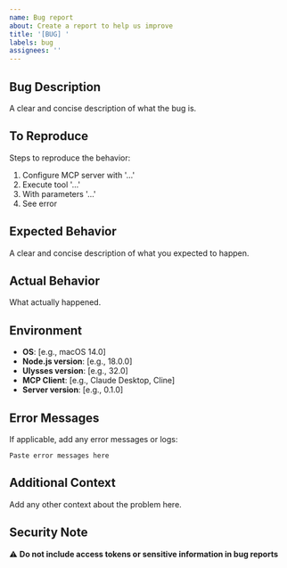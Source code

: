 ```yaml
---
name: Bug report
about: Create a report to help us improve
title: '[BUG] '
labels: bug
assignees: ''
---
```


## Bug Description

A clear and concise description of what the bug is.

## To Reproduce

Steps to reproduce the behavior:

1. Configure MCP server with '...'
2. Execute tool '...'
3. With parameters '...'
4. See error

## Expected Behavior

A clear and concise description of what you expected to happen.

## Actual Behavior

What actually happened.

## Environment

- **OS**: [e.g., macOS 14.0]
- **Node.js version**: [e.g., 18.0.0]
- **Ulysses version**: [e.g., 32.0]
- **MCP Client**: [e.g., Claude Desktop, Cline]
- **Server version**: [e.g., 0.1.0]

## Error Messages

If applicable, add any error messages or logs:

```
Paste error messages here
```

## Additional Context

Add any other context about the problem here.

## Security Note

⚠️ **Do not include access tokens or sensitive information in bug reports**
